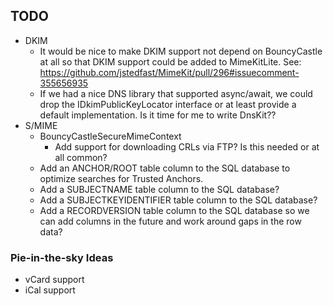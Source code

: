 ## TODO

* DKIM
  * It would be nice to make DKIM support not depend on BouncyCastle at all so
    that DKIM support could be added to MimeKitLite.
    See: https://github.com/jstedfast/MimeKit/pull/296#issuecomment-355656935
  * If we had a nice DNS library that supported async/await, we could drop the
    IDkimPublicKeyLocator interface or at least provide a default implementation.
    Is it time for me to write DnsKit??
* S/MIME
  * BouncyCastleSecureMimeContext
    * Add support for downloading CRLs via FTP? Is this needed or at all common?
  * Add an ANCHOR/ROOT table column to the SQL database to optimize searches
    for Trusted Anchors.
  * Add a SUBJECTNAME table column to the SQL database?
  * Add a SUBJECTKEYIDENTIFIER table column to the SQL database?
  * Add a RECORDVERSION table column to the SQL database so we can add columns
    in the future and work around gaps in the row data?

### Pie-in-the-sky Ideas

* vCard support
* iCal support

